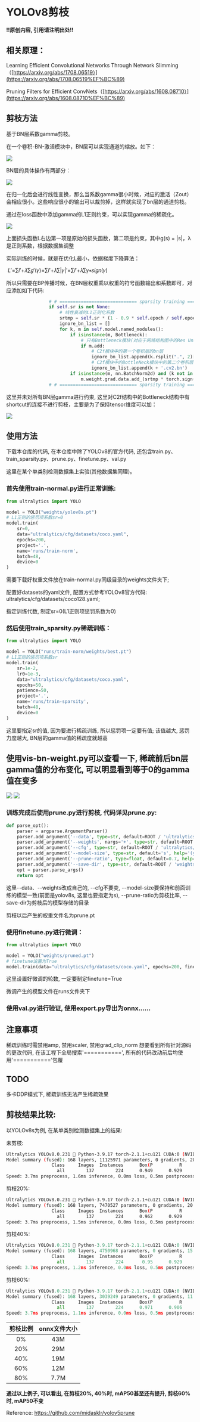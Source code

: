 # YOLOv8剪枝

**!!原创内容, 引用请注明出处!!**

## 相关原理：

Learning Efficient Convolutional Networks Through Network Slimming（[https://arxiv.org/abs/1708.06519）](https://arxiv.org/abs/1708.06519%EF%BC%89)

Pruning Filters for Efficient ConvNets（[https://arxiv.org/abs/1608.08710）](https://arxiv.org/abs/1608.08710%EF%BC%89)



## 剪枝方法

基于BN层系数gamma剪枝。

在一个卷积-BN-激活模块中，BN层可以实现通道的缩放。如下：

![](assets/BN.jpg)

BN层的具体操作有两部分：

![](assets/BN_formula.jpg)

在归一化后会进行线性变换，那么当系数gamma很小时候，对应的激活（Zout）会相应很小。这些响应很小的输出可以裁剪掉，这样就实现了bn层的通道剪枝。

通过在loss函数中添加gamma的L1正则约束，可以实现gamma的稀疏化。

![](assets/loss.jpg)



上面损失函数L右边第一项是原始的损失函数，第二项是约束，其中g(s) = |s|，λ是正则系数，根据数据集调整

实际训练的时候，就是在优化L最小，依据梯度下降算法：

​								𝐿′=∑𝑙′+𝜆∑𝑔′(𝛾)=∑𝑙′+𝜆∑|𝛾|′=∑𝑙′+𝜆∑𝛾∗𝑠𝑖𝑔𝑛(𝛾)

所以只需要在BP传播时候，在BN层权重乘以权重的符号函数输出和系数即可，对应添加如下代码:

```python
                # # ============================= sparsity training ========================== #
                if self.sr is not None:
            		# 线性衰减的L1正则化系数
                    srtmp = self.sr * (1 - 0.9 * self.epoch / self.epochs)  
                    ignore_bn_list = []
                    for k, m in self.model.named_modules():
                        if isinstance(m, Bottleneck):
                            # 只有Bottleneck模块(对应于网络结构图中的Res Unit)中才做add操作(不剪)
                            if m.add:    
                                # C2f模块中的第一个卷积层的bn层
                                ignore_bn_list.append(k.rsplit(".", 2)[0] + ".cv1.bn") 
                                # C2f模块中的BottleNeck模块中的第二个卷积层
                                ignore_bn_list.append(k + '.cv2.bn')                    
                        if isinstance(m, nn.BatchNorm2d) and (k not in ignore_bn_list):
                            m.weight.grad.data.add_(srtmp * torch.sign(m.weight.data))  # L1
                # # ============================= sparsity training ========================== #
```

这里并未对所有BN层gamma进行约束, 这里对C2f结构中的Bottleneck结构中有shortcut的连接不进行剪枝，主要是为了保持tensor维度可以加：

![](assets/c2f.jpg)



## 使用方法

下载本仓库的代码, 在本仓库中除了YOLOv8的官方代码, 还包含train.py、train_sparsity.py、prune.py、finetune.py、val.py

这里在某个单类别检测数据集上实验(其他数据集同理)。

### 首先使用train-normal.py进行正常训练:

```python
from ultralytics import YOLO

model = YOLO("weights/yolov8s.pt")
# L1正则的惩罚项系数sr=0
model.train(
    sr=0,
    data="ultralytics/cfg/datasets/coco.yaml", 
    epochs=200, 
    project='.', 
    name='runs/train-norm', 
    batch=48, 
    device=0
)
```

需要下载好权重文件放在train-normal.py同级目录的weights文件夹下;

配置好datasets的yaml文件,  配置方式参考YOLOv8官方代码: ultralytics/cfg/datasets/coco128.yaml;

指定训练代数, 制定sr=0(L1正则项惩罚系数为0)


### 然后使用train_sparsity.py稀疏训练：

```python
from ultralytics import YOLO

model = YOLO("runs/train-norm/weights/best.pt")
# L1正则的惩罚项系数sr
model.train(
    sr=1e-2, 
    lr0=1e-3,
    data="ultralytics/cfg/datasets/coco.yaml", 
    epochs=50, 
    patience=50, 
    project='.', 
    name='runs/train-sparsity', 
    batch=48, 
    device=0
)
```

这里要指定sr的值, 因为要进行稀疏训练, 所以惩罚项一定要有值; 该值越大, 惩罚力度越大, BN层的gamma值的稀疏度就越高

## 使用vis-bn-weight.py可以查看一下, 稀疏前后bn层gamma值的分布变化, 可以明显看到等于0的gamma值在变多
![](assets/dist-norm.jpg)
![](assets/dist-sparse.png)

### 训练完成后使用prune.py进行剪枝, 代码详见prune.py:

```python
def parse_opt():
    parser = argparse.ArgumentParser()
    parser.add_argument('--data', type=str, default=ROOT / 'ultralytics/cfg/datasets/coco.yaml', help='dataset.yaml path')
    parser.add_argument('--weights', nargs='+', type=str, default=ROOT / 'runs/train-sparsity/weights/last.pt', help='model.pt path(s)')
    parser.add_argument('--cfg', type=str, default=ROOT / 'ultralytics/cfg/models/v8/yolov8.yaml', help='model.yaml path')
    parser.add_argument('--model-size', type=str, default='s', help='(yolov8)n, s, m, l or x?')
    parser.add_argument('--prune-ratio', type=float, default=0.7, help='prune ratio')
    parser.add_argument('--save-dir', type=str, default=ROOT / 'weights', help='pruned model weight save dir')
    opt = parser.parse_args()
    return opt
```

这里--data、--weights改成自己的,  --cfg不要变, --model-size要保持和前面训练的模型一致(前面是yolov8s, 这里也要指定为s), --prune-ratio为剪枝比率, --save-dir为剪枝后的模型存储的目录

剪枝以后产生的权重文件名为prune.pt



### 使用finetune.py进行微调：

```python
from ultralytics import YOLO

model = YOLO("weights/pruned.pt")
# finetune设置为True
model.train(data="ultralytics/cfg/datasets/coco.yaml", epochs=200, finetune=True)
```

这里设置好微调的轮数, 一定要制定finetune=True

微调产生的模型文件在runs文件夹下



### 使用val.py进行验证, 使用export.py导出为onnx......

## 注意事项
稀疏训练时需禁用amp, 禁用scaler, 禁用grad_clip_norm
想要看到所有针对源码的更改代码, 在该工程下全局搜索'===========', 所有的代码改动前后均使用'==========='包覆

## TODO
多卡DDP模式下, 稀疏训练无法产生稀疏效果


## 剪枝结果比较:

以YOLOv8s为例, 在某单类别检测数据集上的结果:

未剪枝:

```bash
Ultralytics YOLOv8.0.231 🚀 Python-3.9.17 torch-2.1.1+cu121 CUDA:0 (NVIDIA GeForce RTX 2070 SUPER, 7972MiB)
Model summary (fused): 168 layers, 11125971 parameters, 0 gradients, 28.4 GFLOPs
                 Class     Images  Instances      Box(P          R      mAP50  mAP50-95): 
                   all        137        224      0.949      0.929      0.964      0.688
Speed: 3.7ms preprocess, 1.6ms inference, 0.0ms loss, 0.5ms postprocess per image
```

剪枝20%:

``` bash
Ultralytics YOLOv8.0.231 🚀 Python-3.9.17 torch-2.1.1+cu121 CUDA:0 (NVIDIA GeForce RTX 2070 SUPER, 7972MiB)
Model summary (fused): 168 layers, 7470527 parameters, 0 gradients, 20.2 GFLOPs
                 Class     Images  Instances      Box(P          R      mAP50  mAP50-95): 
                   all        137        224      0.962      0.929      0.969      0.704
Speed: 3.7ms preprocess, 1.5ms inference, 0.0ms loss, 0.5ms postprocess per image
```

剪枝40%:

```python
Ultralytics YOLOv8.0.231 🚀 Python-3.9.17 torch-2.1.1+cu121 CUDA:0 (NVIDIA GeForce RTX 2070 SUPER, 7972MiB)
Model summary (fused): 168 layers, 4750968 parameters, 0 gradients, 15.3 GFLOPs
                 Class     Images  Instances      Box(P          R      mAP50  mAP50-95):
                   all        137        224       0.95      0.929      0.972      0.701
Speed: 3.7ms preprocess, 1.2ms inference, 0.0ms loss, 0.5ms postprocess per image
```

剪枝60%:

```python
Ultralytics YOLOv8.0.231 🚀 Python-3.9.17 torch-2.1.1+cu121 CUDA:0 (NVIDIA GeForce RTX 2070 SUPER, 7972MiB)
Model summary (fused): 168 layers, 3039249 parameters, 0 gradients, 11.3 GFLOPs
                 Class     Images  Instances      Box(P          R      mAP50  mAP50-95): 
                   all        137        224      0.971      0.906      0.964      0.694
Speed: 3.7ms preprocess, 1.1ms inference, 0.0ms loss, 0.5ms postprocess per image
```

| 剪枝比例 | onnx文件大小 |
| :--: | :------: |
|  0%  |   43M    |
| 20%  |   29M    |
| 40%  |   19M    |
| 60%  |   12M    |
| 80%  |   7.7M   |

**通过以上例子, 可以看出, 在剪枝20%, 40%时, mAP50甚至还有提升, 剪枝60%时, mAP50不变**

Reference: https://github.com/midasklr/yolov5prune







